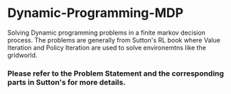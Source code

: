 # Dynamic-Programming-MDP
Solving Dynamic programming problems in a finite markov decision process. The problems are generally from Sutton's RL book where Value Iteration and Policy Iteration are used to solve environemtns like the gridworld.

### Please refer to the Problem Statement and the corresponding parts in Sutton's for more details.

